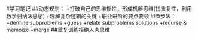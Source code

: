 #学习笔记
##动态规划：
+打破自己的思维惯性，形成机器思维(找重复性，利用数学归纳法思想)
+理解复杂逻辑的关键
+职业进阶的要点要领
##5步法：
+denfine subproblems
+guess
+relate subproblems solutions
+recurse & memoize
+merge
##重复训练拒绝人肉思维